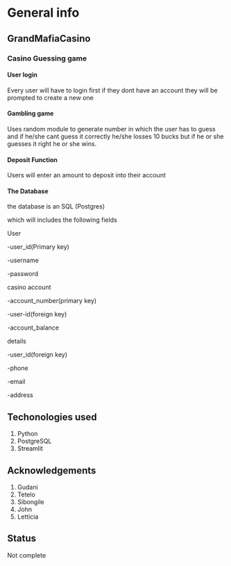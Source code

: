 # General info

## GrandMafiaCasino

### Casino Guessing game 

#### User login

Every user will have to login first if they dont have an account they will be prompted to create a new one

#### Gambling game

Uses random module to generate number in which the user has to guess and if he/she cant guess it correctly he/she losses 10 bucks 
but if he or she guesses it right he or she wins.

#### Deposit Function

Users will enter an amount to deposit into their account

#### The Database 

the database is an SQL (Postgres)

which will includes the following fields 

User

-user_id(Primary key)

-username

-password


casino account

-account_number(primary key)

-user-id(foreign key)

-account_balance

details 

-user_id(foreign key)

-phone 

-email

-address

## Techonologies used 

1. Python
2. PostgreSQL
3. Streamlit

## Acknowledgements

1. Gudani
2. Tetelo
3. Sibongile
4. John 
5. Letticia

## Status 

Not complete


